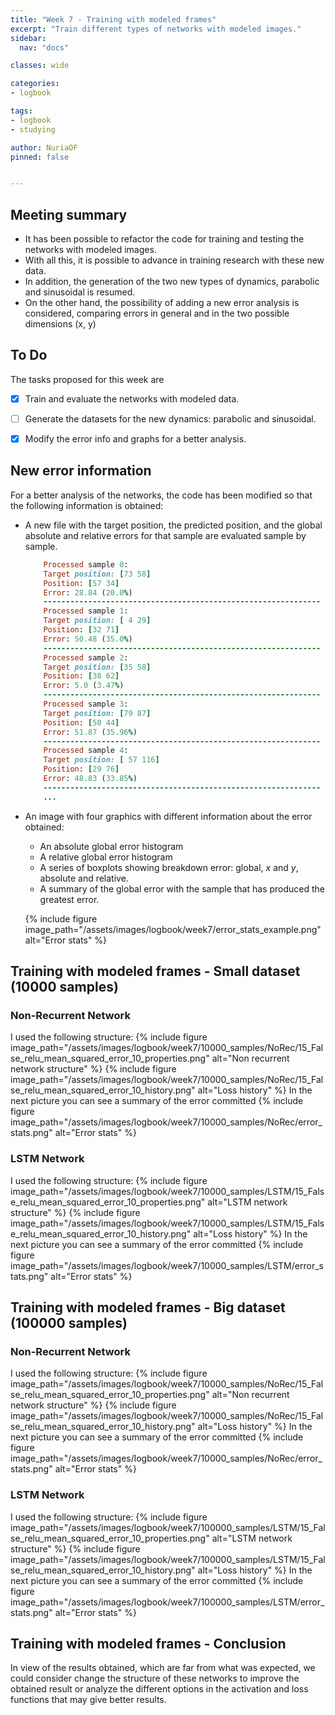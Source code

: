 ```yaml
---
title: "Week 7 - Training with modeled frames"
excerpt: "Train different types of networks with modeled images."
sidebar:
  nav: "docs"

classes: wide

categories:
- logbook

tags:
- logbook
- studying

author: NuriaOF
pinned: false


---
```


## Meeting summary
- It has been possible to refactor the code for training and testing the networks with modeled images.
- With all this, it is possible to advance in training research with these new data.
- In addition, the generation of the two new types of dynamics, parabolic and sinusoidal is resumed.
- On the other hand, the possibility of adding a new error analysis is considered, comparing errors in general and in the two possible dimensions (x, y)


## To Do
The tasks proposed for this week are

- [X] Train and evaluate the networks with modeled data.
- [ ] Generate the datasets for the new dynamics: parabolic and sinusoidal.
- [X] Modify the error info and graphs for a better analysis.


## New error information
For a better analysis of the networks, the code has been modified so that the following information is obtained:

- A new file with the target position, the predicted position, and the global absolute and relative errors for that sample are evaluated sample by sample.
  
    ```ruby
        Processed sample 0: 
        Target position: [73 58]
        Position: [57 34]
        Error: 28.84 (20.0%)
        --------------------------------------------------------------
        Processed sample 1: 
        Target position: [ 4 29]
        Position: [32 71]
        Error: 50.48 (35.0%)
        --------------------------------------------------------------
        Processed sample 2: 
        Target position: [35 58]
        Position: [38 62]
        Error: 5.0 (3.47%)
        --------------------------------------------------------------
        Processed sample 3: 
        Target position: [79 87]
        Position: [50 44]
        Error: 51.87 (35.96%)
        --------------------------------------------------------------
        Processed sample 4: 
        Target position: [ 57 116]
        Position: [29 76]
        Error: 48.83 (33.85%)
        --------------------------------------------------------------
        ...
    ```
  
  
- An image with four graphics with different information about the error obtained:
  
  - An absolute global error histogram
  - A relative global error histogram
  - A series of boxplots showing breakdown error: global, *x* and *y*, absolute and relative.
  - A summary of the global error with the sample that has produced the greatest error.
  
  {% include figure image_path="/assets/images/logbook/week7/error_stats_example.png" alt="Error stats" %}
  

## Training with modeled frames - Small dataset (10000 samples)
### Non-Recurrent Network
I used the following structure:
{% include figure image_path="/assets/images/logbook/week7/10000_samples/NoRec/15_False_relu_mean_squared_error_10_properties.png" alt="Non recurrent network structure" %}
{% include figure image_path="/assets/images/logbook/week7/10000_samples/NoRec/15_False_relu_mean_squared_error_10_history.png" alt="Loss history" %}
In the next picture you can see a summary of the error committed
{% include figure image_path="/assets/images/logbook/week7/10000_samples/NoRec/error_stats.png" alt="Error stats" %}

### LSTM Network
I used the following structure:
{% include figure image_path="/assets/images/logbook/week7/10000_samples/LSTM/15_False_relu_mean_squared_error_10_properties.png" alt="LSTM network structure" %}
{% include figure image_path="/assets/images/logbook/week7/10000_samples/LSTM/15_False_relu_mean_squared_error_10_history.png" alt="Loss history" %}
In the next picture you can see a summary of the error committed
{% include figure image_path="/assets/images/logbook/week7/10000_samples/LSTM/error_stats.png" alt="Error stats" %}


## Training with modeled frames - Big dataset (100000 samples)
### Non-Recurrent Network
I used the following structure:
{% include figure image_path="/assets/images/logbook/week7/10000_samples/NoRec/15_False_relu_mean_squared_error_10_properties.png" alt="Non recurrent network structure" %}
{% include figure image_path="/assets/images/logbook/week7/10000_samples/NoRec/15_False_relu_mean_squared_error_10_history.png" alt="Loss history" %}
In the next picture you can see a summary of the error committed
{% include figure image_path="/assets/images/logbook/week7/10000_samples/NoRec/error_stats.png" alt="Error stats" %}

### LSTM Network
I used the following structure:
{% include figure image_path="/assets/images/logbook/week7/100000_samples/LSTM/15_False_relu_mean_squared_error_10_properties.png" alt="LSTM network structure" %}
{% include figure image_path="/assets/images/logbook/week7/100000_samples/LSTM/15_False_relu_mean_squared_error_10_history.png" alt="Loss history" %}
In the next picture you can see a summary of the error committed
{% include figure image_path="/assets/images/logbook/week7/100000_samples/LSTM/error_stats.png" alt="Error stats" %}

## Training with modeled frames - Conclusion
In view of the results obtained, which are far from what was expected, we could consider change the structure of these networks to improve the obtained result or analyze the different options in the activation and loss functions that may give better results.

